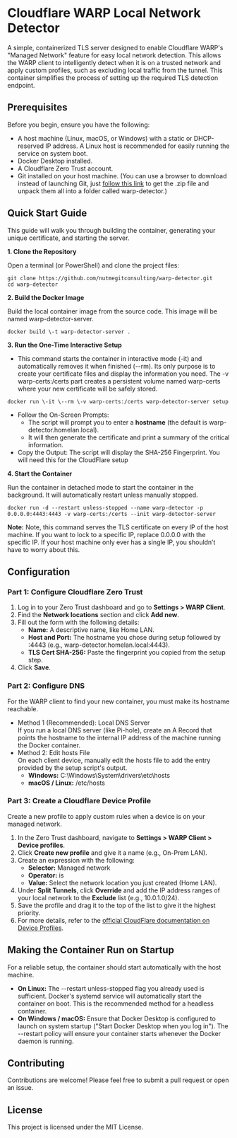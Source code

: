 # **Cloudflare WARP Local Network Detector**

A simple, containerized TLS server designed to enable Cloudflare WARP's "Managed Network" feature for easy local network detection. This allows the WARP client to intelligently detect when it is on a trusted network and apply custom profiles, such as excluding local traffic from the tunnel. This container simplifies the process of setting up the required TLS detection endpoint.

## **Prerequisites**

Before you begin, ensure you have the following:

* A host machine (Linux, macOS, or Windows) with a static or DHCP-reserved IP address. A Linux host is recommended for easily running the service on system boot.  
* Docker Desktop installed.  
* A Cloudflare Zero Trust account.  
* Git installed on your host machine. (You can use a browser to download instead of launching Git, just [follow this link](https://github.com/nutmegitconsulting/warp-detector/archive/refs/heads/main.zip) to get the .zip file and unpack them all into a folder called warp-detector.)

## **Quick Start Guide**

This guide will walk you through building the container, generating your unique certificate, and starting the server.

**1\. Clone the Repository**

Open a terminal (or PowerShell) and clone the project files:

```
git clone https://github.com/nutmegitconsulting/warp-detector.git  
cd warp-detector
```

**2\. Build the Docker Image**

Build the local container image from the source code. This image will be named warp-detector-server.

```
docker build \-t warp-detector-server .
```

**3\. Run the One-Time Interactive Setup**

* This command starts the container in interactive mode (-it) and automatically removes it when finished (--rm). Its only purpose is to create your certificate files and display the information you need. The -v warp-certs:/certs part creates a persistent volume named warp-certs where your new certificate will be safely stored.

```
docker run \-it \--rm \-v warp-certs:/certs warp-detector-server setup
```
* Follow the On-Screen Prompts:  
   * The script will prompt you to enter a **hostname** (the default is warp-detector.homelan.local).  
   * It will then generate the certificate and print a summary of the critical information.
* Copy the Output: The script will display the SHA-256 Fingerprint. You will need this for the CloudFlare setup

**4\. Start the Container**

Run the container in detached mode to start the container in the background. It will automatically restart unless manually stopped.

```
docker run -d --restart unless-stopped --name warp-detector -p 0.0.0.0:4443:4443 -v warp-certs:/certs --init warp-detector-server
```

**Note:** Note, this command serves the TLS certificate on every IP of the host machine. If you want to lock to a specific IP, replace 0.0.0.0 with the specific IP. If your host machine only ever has a single IP, you shouldn’t have to worry about this.


## **Configuration**

### **Part 1: Configure Cloudflare Zero Trust**

1. Log in to your Zero Trust dashboard and go to **Settings \> WARP Client**.  
2. Find the **Network locations** section and click **Add new**.  
3. Fill out the form with the following details:  
   * **Name:** A descriptive name, like Home LAN.  
   * **Host and Port:** The hostname you chose during setup followed by :4443 (e.g., warp-detector.homelan.local:4443).  
   * **TLS Cert SHA-256:** Paste the fingerprint you copied from the setup step.  
4. Click **Save**.

### **Part 2: Configure DNS**

For the WARP client to find your new container, you must make its hostname reachable.

* Method 1 (Recommended): Local DNS Server  
  If you run a local DNS server (like Pi-hole), create an A Record that points the hostname to the internal IP address of the machine running the Docker container.  
* Method 2: Edit hosts File  
  On each client device, manually edit the hosts file to add the entry provided by the setup script's output.  
  * **Windows:** C:\\Windows\\System\\drivers\\etc\\hosts  
  * **macOS / Linux:** /etc/hosts

### **Part 3: Create a Cloudflare Device Profile**

Create a new profile to apply custom rules when a device is on your managed network.

1. In the Zero Trust dashboard, navigate to **Settings \> WARP Client \> Device profiles**.  
2. Click **Create new profile** and give it a name (e.g., On-Prem LAN).  
3. Create an expression with the following:  
   * **Selector:** Managed network  
   * **Operator:** is  
   * **Value:** Select the network location you just created (Home LAN).  
4. Under **Split Tunnels**, click **Override** and add the IP address ranges of your local network to the **Exclude** list (e.g., 10.0.1.0/24).  
5. Save the profile and drag it to the top of the list to give it the highest priority.
6. For more details, refer to the [official CloudFlare documentation on Device Profiles](https://developers.cloudflare.com/cloudflare-one/connections/connect-devices/warp/configure-warp/device-profiles/).

## **Making the Container Run on Startup**

For a reliable setup, the container should start automatically with the host machine.

* **On Linux:** The \--restart unless-stopped flag you already used is sufficient. Docker's systemd service will automatically start the container on boot. This is the recommended method for a headless container.  
* **On Windows / macOS:** Ensure that Docker Desktop is configured to launch on system startup ("Start Docker Desktop when you log in"). The \--restart policy will ensure your container starts whenever the Docker daemon is running.

## **Contributing**

Contributions are welcome\! Please feel free to submit a pull request or open an issue.

## **License**

This project is licensed under the MIT License.
